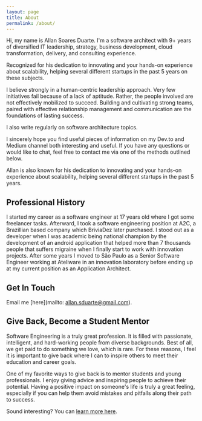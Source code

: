 ```yaml
---
layout: page
title: About
permalink: /about/
---
```


Hi, my name is Allan Soares Duarte. I'm a software architect with 9+ years of diversified IT leadership, strategy, business development, cloud transformation, delivery, and consulting experience.

Recognized for his dedication to innovating and your hands-on experience about scalability, helping several different startups in the past 5 years on these subjects.

I believe strongly in a human-centric leadership approach. Very few initiatives fail because of a lack of aptitude. Rather, the people involved are not effectively mobilized to succeed. Building and cultivating strong teams, paired with effective relationship management and communication are the foundations of lasting success.

I also write regularly on software architecture topics.

I sincerely hope you find useful pieces of information on my Dev.to and Medium channel both interesting and useful. If you have any questions or would like to chat, feel free to contact me via one of the methods outlined below.

Allan is also known for his dedication to innovating and your hands-on experience about scalability, helping several different startups in the past 5 years.

## Professional History

I started my career as a software engineer at 17 years old where I got some freelancer tasks. Afterward, I took a software engineering position at A2C, a Brazillian based company which BriviaDez later purchased. I stood out as a developer when I was academic being national champion by the development of an android application that helped more than 7 thousands people that suffers migraine when I finally start to work with innovation projects. After some years I moved to São Paulo as a Senior Software Engineer working at Ateliware in an innovation laboratory before ending up at my current position as an Application Architect.

## Get In Touch

Email me [here](mailto: allan.sduarte@gmail.com).

## Give Back, Become a Student Mentor

Software Engineering is a truly great profession. It is filled with passionate, intelligent, and hard-working people from diverse backgrounds. Best of all, we get paid to do something we love, which is rare. For these reasons, I feel it is important to give back where I can to inspire others to meet their education and career goals.

One of my favorite ways to give back is to mentor students and young professionals.  I enjoy giving advice and inspiring people to achieve their potential. Having a positive impact on someone's life is truly a great feeling, especially if you can help them avoid mistakes and pitfalls along their path to success.

Sound interesting?  You can [learn more here](http://mentora.webflow.io/).
